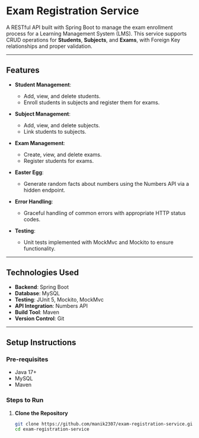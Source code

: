 # **Exam Registration Service**

A RESTful API built with Spring Boot to manage the exam enrollment process for a Learning Management System (LMS). This service supports CRUD operations for **Students**, **Subjects**, and **Exams**, with Foreign Key relationships and proper validation.

---

## **Features**
- **Student Management**:  
  - Add, view, and delete students.  
  - Enroll students in subjects and register them for exams.  

- **Subject Management**:  
  - Add, view, and delete subjects.  
  - Link students to subjects.  

- **Exam Management**:  
  - Create, view, and delete exams.  
  - Register students for exams.  

- **Easter Egg**:  
  - Generate random facts about numbers using the Numbers API via a hidden endpoint.

- **Error Handling**:  
  - Graceful handling of common errors with appropriate HTTP status codes.  

- **Testing**:  
  - Unit tests implemented with MockMvc and Mockito to ensure functionality.  

---

## **Technologies Used**
- **Backend**: Spring Boot  
- **Database**: MySQL  
- **Testing**: JUnit 5, Mockito, MockMvc  
- **API Integration**: Numbers API  
- **Build Tool**: Maven  
- **Version Control**: Git  

---

## **Setup Instructions**

### **Pre-requisites**
- Java 17+  
- MySQL  
- Maven  

### **Steps to Run**
1. **Clone the Repository**  
   ```bash
   git clone https://github.com/manik2307/exam-registration-service.git
   cd exam-registration-service
